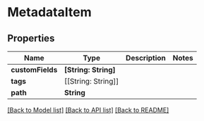 # MetadataItem

## Properties

Name | Type | Description | Notes
------------ | ------------- | ------------- | -------------
**customFields** | **[String: String]** |  | 
**tags** | [[String: String]] |  | 
**path** | **String** |  | 

[[Back to Model list]](../#documentation-for-models) [[Back to API list]](../#documentation-for-api-endpoints) [[Back to README]](../)


